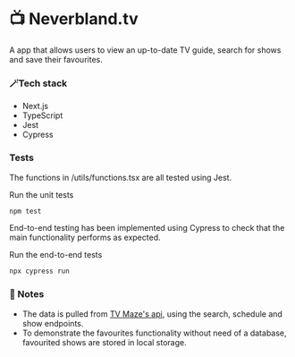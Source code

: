 # 📺 Neverbland.tv

A app that allows users to view an up-to-date TV guide, search for shows and save their favourites.

### 🪄Tech stack
- Next.js
- TypeScript
- Jest 
- Cypress

### Tests
The functions in /utils/functions.tsx are all tested using Jest. 

Run the unit tests

```bash
npm test
```

End-to-end testing has been implemented using Cypress to check that the main functionality performs as expected.

Run the end-to-end tests

```bash
npx cypress run
```

### 📝 Notes
- The data is pulled from [TV Maze's api](https://www.tvmaze.com/api), using the search, schedule and show endpoints.
- To demonstrate the favourites functionality without need of a database, favourited shows are stored in local storage. 